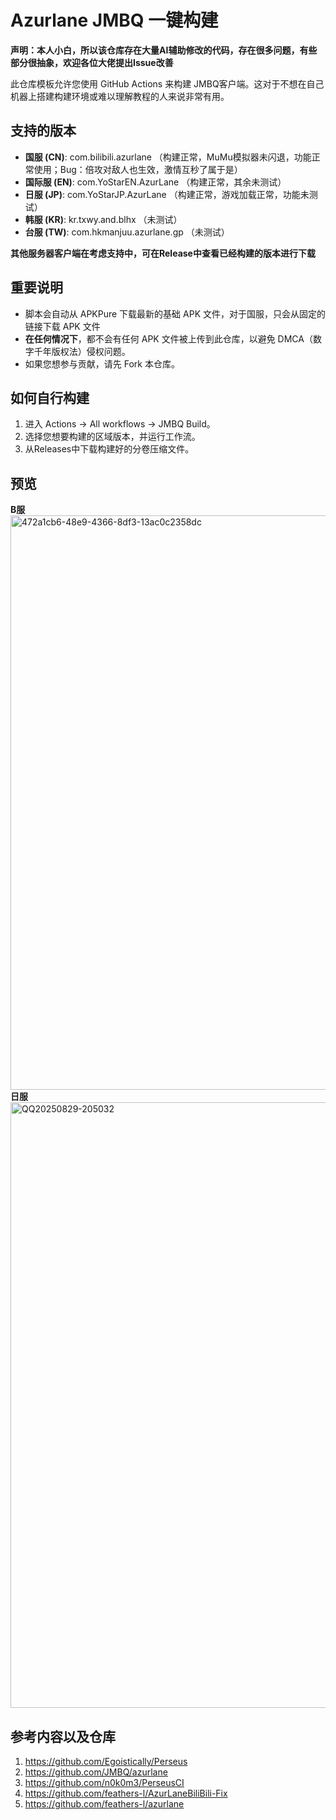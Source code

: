 # Azurlane JMBQ 一键构建

**声明：本人小白，所以该仓库存在大量AI辅助修改的代码，存在很多问题，有些部分很抽象，欢迎各位大佬提出Issue改善**

此仓库模板允许您使用 GitHub Actions 来构建 JMBQ客户端。这对于不想在自己机器上搭建构建环境或难以理解教程的人来说非常有用。

## 支持的版本
- **国服 (CN)**: com.bilibili.azurlane （构建正常，MuMu模拟器未闪退，功能正常使用；Bug：倍攻对敌人也生效，激情互秒了属于是）
- **国际服 (EN)**: com.YoStarEN.AzurLane （构建正常，其余未测试）
- **日服 (JP)**: com.YoStarJP.AzurLane （构建正常，游戏加载正常，功能未测试）
- **韩服 (KR)**: kr.txwy.and.blhx （未测试）
- **台服 (TW)**: com.hkmanjuu.azurlane.gp （未测试）


**其他服务器客户端在考虑支持中，可在Release中查看已经构建的版本进行下载**

## 重要说明
- 脚本会自动从 APKPure 下载最新的基础 APK 文件，对于国服，只会从固定的链接下载 APK 文件
- **在任何情况下**，都不会有任何 APK 文件被上传到此仓库，以避免 DMCA（数字千年版权法）侵权问题。
- 如果您想参与贡献，请先 Fork 本仓库。

## 如何自行构建
1.  进入 Actions -> All workflows -> JMBQ Build。
2.  选择您想要构建的区域版本，并运行工作流。
3.  从Releases中下载构建好的分卷压缩文件。

## 预览
**B服**
<img width="1633" height="919" alt="472a1cb6-48e9-4366-8df3-13ac0c2358dc" src="https://github.com/user-attachments/assets/3797812c-a3a7-42c1-a1af-17a464c6daf8" />
**日服**
<img width="1635" height="969" alt="QQ20250829-205032" src="https://github.com/user-attachments/assets/583c27c2-db2c-4e3c-9f27-42e3d9db1bd0" />

## 参考内容以及仓库
1. https://github.com/Egoistically/Perseus
2. https://github.com/JMBQ/azurlane
3. https://github.com/n0k0m3/PerseusCI
4. https://github.com/feathers-l/AzurLaneBiliBili-Fix
5. https://github.com/feathers-l/azurlane
